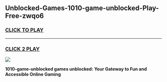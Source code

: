 
## Unblocked-Games-1010-game-unblocked-Play-Free-zwqo6
<h3>
<a href="https://premium76.site?title=1010-game-unblocked&ref=20A">CLICK TO PLAY</a></h3>
<hr>

<h3>
<a href="https://premium76.site?title=1010-game-unblocked&ref=20A">CLICK 2 PLAY</a>
  
</h3>

<a href="https://premium76.site?title=1010-game-unblocked&ref=20A"><img src="https://clearcache.store/games.png"></a>


**1010-game-unblocked games unblocked: Your Gateway to Fun and Accessible Online Gaming**
